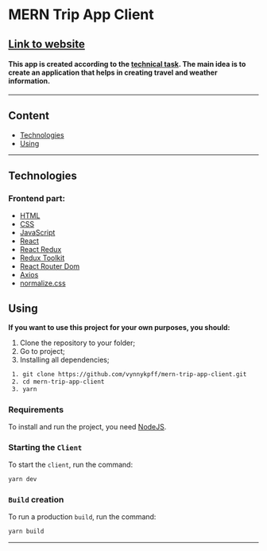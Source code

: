 # **MERN Trip App Client**

## [**<u>Link to website</u>**](https://youtu.be/tCn5hzxJi2o)

#### This app is created according to the [technical task](https://drive.google.com/drive/folders/141SeL3mCM-vYxJEjcyJVYdGnoWDqGzIW?usp=sharing). The main idea is to create an application that helps in creating travel and weather information.

---

## **Content**

- [Technologies](#technologies)
- [Using](#using)

<hr>

## **Technologies**

### Frontend part:

- [HTML](https://html.spec.whatwg.org/multipage/)
- [CSS](https://www.w3.org/Style/CSS/)
- [JavaScript](https://www.javascript.com/)
- [React](https://react.dev/)
- [React Redux](https://react-redux.js.org/)
- [Redux Toolkit](https://redux-toolkit.js.org/)
- [React Router Dom](https://reactrouter.com/en/main)
- [Axios](https://axios-http.com/)
- [normalize.css](https://necolas.github.io/normalize.css/)

## **Using**

**If you want to use this project for your own purposes, you should:**

1. Clone the repository to your folder;
2. Go to project;
3. Installing all dependencies;

```sh
 1. git clone https://github.com/vynnykpff/mern-trip-app-client.git
 2. cd mern-trip-app-client
 3. yarn
```

### Requirements

To install and run the project, you need [NodeJS](https://nodejs.org/).

### Starting the `Client`

To start the `client`, run the command:

```sh
yarn dev
```

### `Build` creation

To run a production `build`, run the command:

```sh
yarn build
```

<hr>
